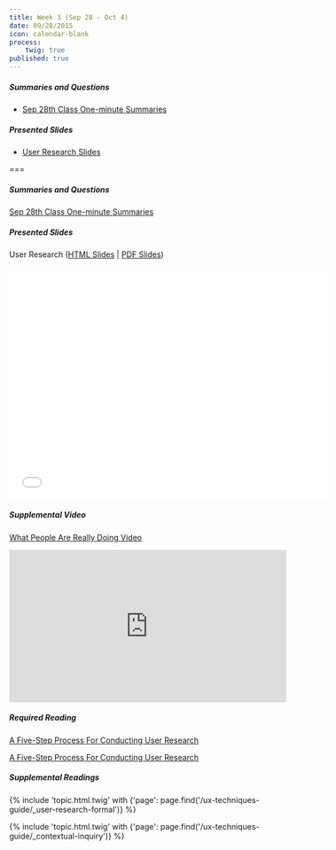 ```yaml
---
title: Week 3 (Sep 28 - Oct 4)
date: 09/28/2015
icon: calendar-blank
process:
    twig: true
published: true
---
```


##### Summaries and Questions  
*   [Sep 28th Class One-minute Summaries](https://canvas.sfu.ca/courses/22099/discussion_topics/382624)

##### Presented Slides  
*   [User Research Slides](http://slides.com/paulhibbitts/cmpt-363-153-user-research#/)  

===

##### Summaries and Questions  
[Sep 28th Class One-minute Summaries](https://canvas.sfu.ca/courses/22099/discussion_topics/382624)  

##### Presented Slides  
User Research ([HTML Slides](http://slides.com/paulhibbitts/cmpt-363-153-user-research#/) | [PDF Slides](http://1drv.ms/1jnWCgi))

<div class="row">
  <div class="col s10">
    <div class="video-container"><iframe src="//slides.com/paulhibbitts/cmpt-363-153-user-research/embed?style=light" width="576" height="420" scrolling="no" frameborder="0" webkitallowfullscreen mozallowfullscreen allowfullscreen></iframe></div>
  </div>
</div>

##### Supplemental Video  
[What People Are Really Doing Video](http://vimeo.com/album/169777/video/7099570)  
<div class="row">
  <div class="col s10">
  <div class="video-container"><iframe src="https://player.vimeo.com/video/7099570" width="500" height="275" frameborder="0" webkitallowfullscreen mozallowfullscreen allowfullscreen></iframe></div>
  </div>
</div>

##### Required Reading  
[A Five-Step Process For Conducting User Research](http://www.smashingmagazine.com/2013/09/23/5-step-process-conducting-user-research/)  
<style>iframe.embedly-card{float:left;}</style>
<div class="row">
  <div class="col s10">
    <a class="embedly-card" href="http://www.smashingmagazine.com/2013/09/23/5-step-process-conducting-user-research/">A Five-Step Process For Conducting User Research</a>
<script async src="//cdn.embedly.com/widgets/platform.js" charset="UTF-8"></script>
  </div>
</div>  

##### Supplemental Readings
{% include 'topic.html.twig' with {'page': page.find('/ux-techniques-guide/_user-research-formal')} %}

{% include 'topic.html.twig' with {'page': page.find('/ux-techniques-guide/_contextual-inquiry')} %}  

